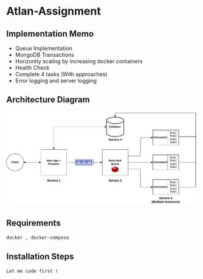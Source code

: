 # Atlan-Assignment

## Implementation Memo

- Queue Implementation
- MongoDB Transactions
- Horizontly scaling by increasing docker containers
- Health Check
- Complete 4 tasks (With approaches)
- Error logging and server logging

## Architecture Diagram

![Architecture Diagram](assets/Atlan_Arch.png)

## Requirements

    docker , docker-compose

## Installation Steps

    Let me code first !